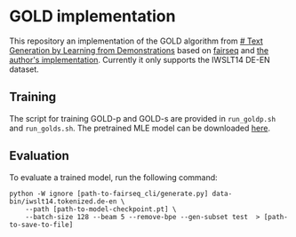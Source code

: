 # GOLD implementation
 This repository an implementation of the GOLD algorithm from [# Text Generation by Learning from Demonstrations](https://arxiv.org/abs/2009.07839) based on [fairseq](https://github.com/pytorch/fairseq) and [the author's implementation](https://github.com/yzpang/gold-off-policy-text-gen-iclr21). Currently it only supports the IWSLT14 DE-EN dataset.

## Training
The script for training GOLD-p and GOLD-s are provided in ``` run_goldp.sh ``` and ``` run_golds.sh ```. The pretrained MLE model can be downloaded [here](https://drive.google.com/file/d/1dynOAM-EJ4ptfUeP8G5DR_vKbkcIo9tI/view?usp=sharing).

## Evaluation
To evaluate a trained model, run the following command:
```
python -W ignore [path-to-fairseq_cli/generate.py] data-bin/iwslt14.tokenized.de-en \
    --path [path-to-model-checkpoint.pt] \
    --batch-size 128 --beam 5 --remove-bpe --gen-subset test  > [path-to-save-to-file]
```
